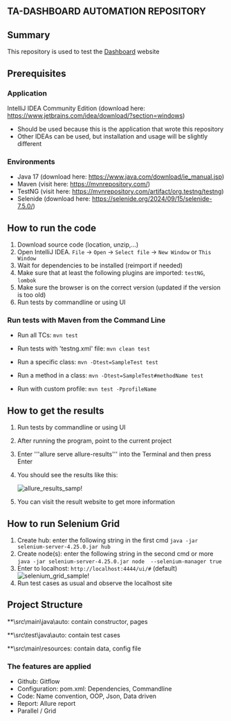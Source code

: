## TA-DASHBOARD AUTOMATION REPOSITORY

## Summary
This repository is used to test the [Dashboard](http://localhost:54000/TADashboard/login.jsp) website

## Prerequisites

### Application
IntelliJ IDEA Community Edition (download here: https://www.jetbrains.com/idea/download/?section=windows)
+ Should be used because this is the application that wrote this repository
+ Other IDEAs can be used, but installation and usage will be slightly different

### Environments
+ Java 17 (download here: https://www.java.com/download/ie_manual.jsp)
+ Maven (visit here: https://mvnrepository.com/)
+ TestNG (visit here: https://mvnrepository.com/artifact/org.testng/testng)
+ Selenide (download here: https://selenide.org/2024/09/15/selenide-7.5.0/)

## How to run the code
1. Download source code (location, unzip,...)
2. Open IntelliJ IDEA. ```File``` -> ```Open``` -> ```Select file``` -> ```New Window``` or ```This Window```
3. Wait for dependencies to be installed (reimport if needed)
4. Make sure that at least the following plugins are imported: ```testNG```, ```lombok```
5. Make sure the browser is on the correct version (updated if the version is too old)
6. Run tests by commandline or using UI

### Run tests with Maven from the Command Line
- Run all TCs: 
```mvn test```

- Run tests with 'testng.xml' file: 
```mvn clean test```

- Run a specific class: 
```mvn -Dtest=SampleTest test```

- Run a method in a class: 
```mvn -Dtest=SampleTest#methodName test```

- Run with custom profile: 
```mvn test -PprofileName```

## How to get the results
1. Run tests by commandline or using UI
2. After running the program, point to the current project 
3. Enter '''allure serve allure-results''' into the Terminal and then press Enter
4. You should see the results like this:

   ![allure_results_samp!](src/main/resources/Allure_Results.png)
5. You can visit the result website to get more information

## How to run Selenium Grid
1. Create hub: enter the following string in the first cmd
```java -jar selenium-server-4.25.0.jar hub```
2. Create node(s): enter the following string in the second cmd or more
```java -jar selenium-server-4.25.0.jar node  --selenium-manager true```
3. Enter to localhost: 
```http://localhost:4444/ui/#``` (default)
   ![selenium_grid_sample!](src/main/resources/Selenium_Grid.png)
4. Run test cases as usual and observe the localhost site

## Project Structure
**\src\main\java\auto: contain constructor, pages

**\src\test\java\auto: contain test cases

**\src\main\resources: contain data, config file

### The features are applied
+ Github: Gitflow
+ Configuration: pom.xml: Dependencies, Commandline
+ Code: Name convention, OOP, Json, Data driven
+ Report: Allure report
+ Parallel / Grid